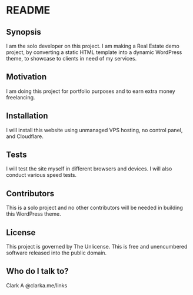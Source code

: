 # README #

## Synopsis

I am the solo developer on this project.  I am making a Real Estate demo project, by converting a static HTML template into a dynamic WordPress theme, to showcase to clients in need of my services.

## Motivation

I am doing this project for portfolio purposes and to earn extra money freelancing.

## Installation

I will install this website using unmanaged VPS hosting, no control panel, and Cloudflare.

## Tests

I will test the site myself in different browsers and devices.  I will also conduct various speed tests.

## Contributors

This is a solo project and no other contributors will be needed in building this WordPress theme.

## License

This project is governed by The Unlicense.  This is free and unencumbered software released into the public domain.

## Who do I talk to?

Clark A
@clarka.me/links
